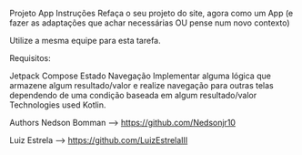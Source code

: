 Projeto App
Instruções
Refaça o seu projeto do site, agora como um App (e fazer as adaptações que achar necessárias OU pense num novo contexto)

Utilize a mesma equipe para esta tarefa.

Requisitos:

Jetpack Compose
Estado
Navegação
Implementar alguma lógica que armazene algum resultado/valor e realize navegação para outras telas dependendo de uma condição baseada em algum resultado/valor
Technologies used
Kotlin.

Authors
Nedson Bomman --> https://github.com/Nedsonjr10

Luiz Estrela --> https://github.com/LuizEstrelaIII
